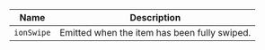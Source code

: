 
| Name | Description |
| --- | --- |
| `ionSwipe` | Emitted when the item has been fully swiped. |

